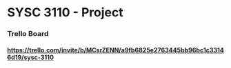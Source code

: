 # SYSC 3110 - Project 

### Trello Board
#### https://trello.com/invite/b/MCsrZENN/a9fb6825e2763445bb96bc1c33146d19/sysc-3110

